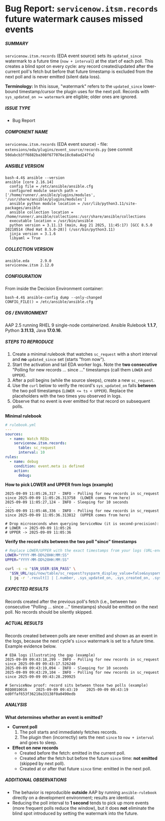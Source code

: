 # Bug Report: `servicenow.itsm.records` future watermark causes missed events

##### SUMMARY
`servicenow.itsm.records` (EDA event source) sets its `updated_since` watermark to a future time (`now + interval`) at the start of each poll. This creates a blind spot on every cycle: any record created/updated after the current poll's fetch but before that future timestamp is excluded from the next poll and is never emitted (silent data loss).

**Terminology:** In this issue, "watermark" refers to the `updated_since` lower-bound timestamp/cursor the plugin uses for the next poll. Records with `sys_updated_on >= watermark` are eligible; older ones are ignored.

##### ISSUE TYPE
- Bug Report

##### COMPONENT NAME
`servicenow.itsm.records` (EDA event source) - file: `extensions/eda/plugins/event_source/records.py` (see commit `50dabcb3ff6882ba308f677076e18c0a8ad247fa`)

##### ANSIBLE VERSION
```
bash-4.4$ ansible --version
ansible [core 2.16.14]
  config file = /etc/ansible/ansible.cfg
  configured module search path = ['/home/runner/.ansible/plugins/modules', '/usr/share/ansible/plugins/modules']
  ansible python module location = /usr/lib/python3.11/site-packages/ansible
  ansible collection location = /home/runner/.ansible/collections:/usr/share/ansible/collections
  executable location = /usr/bin/ansible
  python version = 3.11.13 (main, Aug 21 2025, 11:45:17) [GCC 8.5.0 20210514 (Red Hat 8.5.0-28)] (/usr/bin/python3.11)
  jinja version = 3.1.6
  libyaml = True
```

##### COLLECTION VERSION
```
ansible.eda     2.9.0
servicenow.itsm 2.12.0
```

##### CONFIGURATION
From inside the Decision Environment container:
```
bash-4.4$ ansible-config dump --only-changed
CONFIG_FILE() = /etc/ansible/ansible.cfg
```

##### OS / ENVIRONMENT
AAP 2.5 running RHEL 9 single-node containerized. Ansible Rulebook **1.1.7**, Python **3.11.13**, Java **17.0.16**.

##### STEPS TO REPRODUCE
1. Create a minimal rulebook that watches `sc_request` with a short interval and **no** `updated_since` set (starts "from now").  
2. Start the activation and tail EDA worker logs. Note the **two consecutive** "Polling for new records ... since ..." timestamps (call them `LOWER` and `UPPER`).  
3. After a poll begins (while the source sleeps), create a new `sc_request`.  
4. Use the `curl` below to verify the record's `sys_updated_on` falls **between** the two poll timestamps (`LOWER <= ts < UPPER`). Replace the placeholders with the two times you observed in logs.  
5. Observe that no event is ever emitted for that record on subsequent polls.

**Minimal rulebook**
```yaml
# rulebook.yml
---
sources:
  - name: Watch REQs
    servicenow.itsm.records:
      table: sc_request
      interval: 10
rules:
  - name: debug
    condition: event.meta is defined
    action:
      debug:
```

**How to pick LOWER and UPPER from logs (example)**
```text
2025-09-09 11:05:26,317 - INFO - Polling for new records in sc_request since 2025-09-09 11:05:26.313758  (LOWER comes from here)
2025-09-09 11:05:27,124 - INFO - Sleeping for 10 seconds
...
2025-09-09 11:05:46,336 - INFO - Polling for new records in sc_request since 2025-09-09 11:05:36.313812  (UPPER comes from here)

# Drop microseconds when querying ServiceNow (it is second-precision):
# LOWER -> 2025-09-09 11:05:26
# UPPER -> 2025-09-09 11:05:36
```

**Verify the record sits between the two poll "since" timestamps**
```bash
# Replace LOWER/UPPER with the exact timestamps from your logs (URL-encoded space: %20)
LOWER="YYYY-MM-DD%20HH:MM:SS"
UPPER="YYYY-MM-DD%20HH:MM:SS"

curl -s -u "$SN_USER:$SN_PASS" \
  "$SN_URL/api/now/table/sc_request?sysparm_display_value=false&sysparm_fields=sys_id,number,sys_created_on,sys_updated_on&sysparm_limit=200&sysparm_query=sys_updated_on>=$LOWER^sys_updated_on<$UPPER^ORDERBYsys_updated_on" \
  | jq -r '.result[] | [.number, .sys_updated_on, .sys_created_on, .sys_id] | @tsv'
```

##### EXPECTED RESULTS
Records created after the previous poll's fetch (i.e., between two consecutive "Polling ... since ..." timestamps) should be emitted on the next poll. No records should be silently skipped.

##### ACTUAL RESULTS
Records created between polls are never emitted and shown as an event in the logs, because the next cycle's `since` watermark is set to a future time. Example evidence below.

```text
# EDA logs illustrating the gap (example)
2025-09-09 09:43:18,299 - INFO - Polling for new records in sc_request since 2025-09-09 09:43:17.526240
2025-09-09 09:43:19,094 - INFO - Sleeping for 10 seconds
2025-09-09 09:43:29,104 - INFO - Polling for new records in sc_request since 2025-09-09 09:43:28.299925

# ServiceNow proof: record sits between those two polls (example)
REQ0010016    2025-09-09 09:43:19    2025-09-09 09:43:19    ed0ffaf653f36210a33138f0a0490edb
```

##### ANALYSIS
**What determines whether an event is emitted?**
- **Current poll**
  1. The poll starts and immediately fetches records.
  2. The plugin then (incorrectly) sets the next `since` to `now + interval` and goes to sleep.
- **Effect on new records**
  - Created before the fetch: emitted in the current poll.
  - Created after the fetch but before the future `since` time: **not emitted** (skipped by next poll).
  - Created at or after that future `since` time: emitted in the next poll.

##### ADDITIONAL OBSERVATIONS
- The behavior is reproducible **outside** AAP by running `ansible-rulebook` directly on a development environment; results are identical.
- Reducing the poll interval to **1 second** tends to pick up more events (more frequent polls reduce the window), but it does **not** eliminate the blind spot introduced by setting the watermark into the future.
